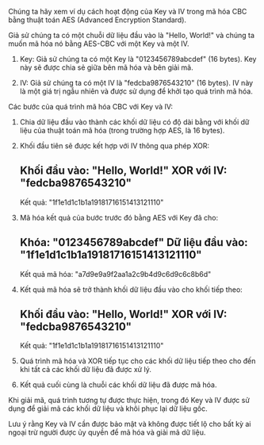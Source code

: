Chúng ta hãy xem ví dụ cách hoạt động của Key và IV trong mã hóa CBC bằng thuật toán AES (Advanced Encryption Standard).

Giả sử chúng ta có một chuỗi dữ liệu đầu vào là "Hello, World!" và chúng ta muốn mã hóa nó bằng AES-CBC với một Key và một IV.

1. Key: Giả sử chúng ta có một Key là "0123456789abcdef" (16 bytes). Key này sẽ được chia sẻ giữa bên mã hóa và bên giải mã.

2. IV: Giả sử chúng ta có một IV là "fedcba9876543210" (16 bytes). IV này là một giá trị ngẫu nhiên và được sử dụng để khởi tạo quá trình mã hóa.

Các bước của quá trình mã hóa CBC với Key và IV:

1. Chia dữ liệu đầu vào thành các khối dữ liệu có độ dài bằng với khối dữ liệu của thuật toán mã hóa (trong trường hợp AES, là 16 bytes).

2. Khối đầu tiên sẽ được kết hợp với IV thông qua phép XOR:

   Khối đầu vào: "Hello, World!"
   XOR với IV:    "fedcba9876543210"
   -----------------------------
   Kết quả:       "1f1e1d1c1b1a19181716151413121110"

3. Mã hóa kết quả của bước trước đó bằng AES với Key đã cho:

   Khóa: "0123456789abcdef"
   Dữ liệu đầu vào: "1f1e1d1c1b1a19181716151413121110"
   -----------------------------
   Kết quả mã hóa: "a7d9e9a9f2aa1a2c9b4d9c6d9c6c8b6d"

4. Kết quả mã hóa sẽ trở thành khối dữ liệu đầu vào cho khối tiếp theo:

   Khối đầu vào: "Hello, World!"
   XOR với IV:    "fedcba9876543210"
   -----------------------------
   Kết quả:       "1f1e1d1c1b1a19181716151413121110"

5. Quá trình mã hóa và XOR tiếp tục cho các khối dữ liệu tiếp theo cho đến khi tất cả các khối dữ liệu đã được xử lý.

6. Kết quả cuối cùng là chuỗi các khối dữ liệu đã được mã hóa.

Khi giải mã, quá trình tương tự được thực hiện, trong đó Key và IV được sử dụng để giải mã các khối dữ liệu và khôi phục lại dữ liệu gốc.

Lưu ý rằng Key và IV cần được bảo mật và không được tiết lộ cho bất kỳ ai ngoại trừ người được ủy quyền để mã hóa và giải mã dữ liệu.